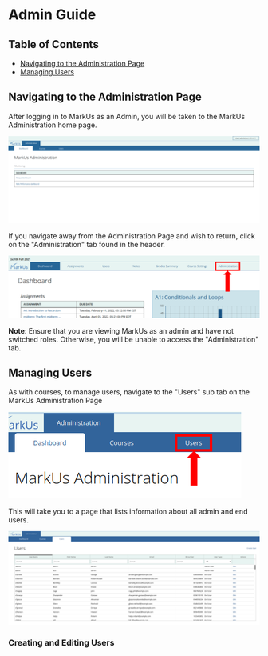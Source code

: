 # Admin Guide

## Table of Contents

- [Navigating to the Administration Page](#navigating-to-the-administration-page)
- [Managing Users](#managing-users)

## Navigating to the Administration Page

After logging in to MarkUs as an Admin, you will be taken to the MarkUs Administration home page.

![Markus Admin Dashboard](images/markus-admin-dashboard.png)

If you navigate away from the Administration Page and wish to return, click on the "Administration" tab found in the header.

![Markus Admin Tab](images/markus-admin-tab.png)

**Note**: Ensure that you are viewing MarkUs as an admin and have not switched roles. Otherwise, you will be unable to access the "Administration" tab.

## Managing Users

As with courses, to manage users, navigate to the "Users" sub tab on the MarkUs Administration Page

![Markus User Tab](images/markus-admin-user-tab.png)

This will take you to a page that lists information about all admin and end users.

![Markus User List](images/markus-admin-users-list.png)

### Creating and Editing Users
